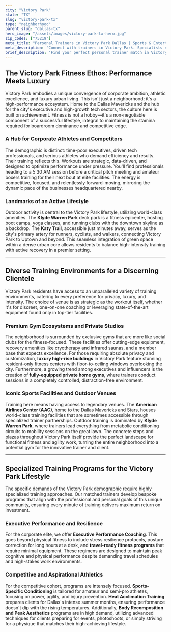 ```yaml
---
city: "Victory Park"
state: "TX"
slug: "victory-park-tx"
type: "neighborhood"
parent_slug: "dallas-tx"
hero_image: "/assets/images/victory-park-tx-hero.jpg"
zip_codes: ["75219"]
meta_title: "Personal Trainers in Victory Park Dallas | Sports & Entertainment Fitness"
meta_description: "Connect with trainers in Victory Park. Specialists near American Airlines Center, focusing on sports conditioning, and high-rise living amenities."
brief_description: "Find your perfect personal trainer match in Victory Park, Dallas. Our elite service connects ambitious professionals, executives, and competitive athletes with certified trainers who specialize in high-performance results. Whether you're training in your luxury high-rise gym, at the AAC facilities, or outdoors at Klyde Warren Park, we match you with experts in executive fitness, sports conditioning, and body transformation. Stop wasting time with incompatible trainers. Get a personalized match today and achieve your peak physical potential in the heart of Dallas's most dynamic neighborhood."
---
```

## The Victory Park Fitness Ethos: Performance Meets Luxury

Victory Park embodies a unique convergence of corporate ambition, athletic excellence, and luxury urban living. This isn't just a neighborhood; it's a high-performance ecosystem. Home to the Dallas Mavericks and the hub for the city's executive and high-growth tech sectors, the culture here is built on achievement. Fitness is not a hobby—it's a non-negotiable component of a successful lifestyle, integral to maintaining the stamina required for boardroom dominance and competitive edge.

### A Hub for Corporate Athletes and Competitors

The demographic is distinct: time-poor executives, driven tech professionals, and serious athletes who demand efficiency and results. Their training reflects this. Workouts are strategic, data-driven, and designed to optimize performance under pressure. You'll find professionals heading to a 5:30 AM session before a critical pitch meeting and amateur boxers training for their next bout at elite facilities. The energy is competitive, focused, and relentlessly forward-moving, mirroring the dynamic pace of the businesses headquartered nearby.

### Landmarks of an Active Lifestyle

Outdoor activity is central to the Victory Park lifestyle, utilizing world-class amenities. The **Klyde Warren Park** deck park is a fitness epicenter, hosting boot camps, yoga classes, and running clubs with the downtown skyline as a backdrop. The **Katy Trail**, accessible just minutes away, serves as the city's primary artery for runners, cyclists, and walkers, connecting Victory Park to Uptown and beyond. This seamless integration of green space within a dense urban core allows residents to balance high-intensity training with active recovery in a premier setting.

---

## Diverse Training Environments for a Discerning Clientele

Victory Park residents have access to an unparalleled variety of training environments, catering to every preference for privacy, luxury, and intensity. The choice of venue is as strategic as the workout itself, whether it's for discreet, one-on-one coaching or leveraging state-of-the-art equipment found only in top-tier facilities.

### Premium Gym Ecosystems and Private Studios

The neighborhood is surrounded by exclusive gyms that are more like social clubs for the fitness-focused. These facilities offer cutting-edge equipment, recovery amenities like cryotherapy and infrared saunas, and a member base that expects excellence. For those requiring absolute privacy and customization, **luxury high-rise buildings** in Victory Park feature stunning resident-only fitness centers with floor-to-ceiling windows overlooking the city. Furthermore, a growing trend among executives and influencers is the creation of **fully-equipped private home gyms**, where trainers conduct sessions in a completely controlled, distraction-free environment.

### Iconic Sports Facilities and Outdoor Venues

Training here means having access to legendary venues. The **American Airlines Center (AAC)**, home to the Dallas Mavericks and Stars, houses world-class training facilities that are sometimes accessible through specialized trainer partnerships. Outdoor training is dominated by **Klyde Warren Park**, where trainers lead everything from metabolic conditioning circuits to mobility sessions on the great lawn. The concrete steps and plazas throughout Victory Park itself provide the perfect landscape for functional fitness and agility work, turning the entire neighborhood into a potential gym for the innovative trainer and client.

---

## Specialized Training Programs for the Victory Park Lifestyle

The specific demands of the Victory Park demographic require highly specialized training approaches. Our matched trainers develop bespoke programs that align with the professional and personal goals of this unique community, ensuring every minute of training delivers maximum return on investment.

### Executive Performance and Resilience

For the corporate elite, we offer **Executive Performance Coaching**. This goes beyond physical fitness to include stress resilience protocols, posture correction for long hours at a desk, and **travel-ready fitness programs** that require minimal equipment. These regimens are designed to maintain peak cognitive and physical performance despite demanding travel schedules and high-stakes work environments.

### Competitive and Aspirational Athletics

For the competitive cohort, programs are intensely focused. **Sports-Specific Conditioning** is tailored for amateur and semi-pro athletes, focusing on power, agility, and injury prevention. **Heat Acclimation Training** prepares clients for Dallas's intense summer months, ensuring performance doesn't dip with the rising temperatures. Additionally, **Body Recomposition and Peak Aesthetics** programs are in high demand, utilizing advanced techniques for clients preparing for events, photoshoots, or simply striving for a physique that matches their high-achieving lifestyle.